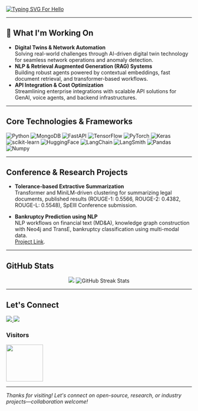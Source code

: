 [![Typing SVG For Hello](https://readme-typing-svg.demolab.com?font=Shantell+Sans&weight=500&size=70&duration=3000&pause=300&color=FA8B00&background=15151500&center=true&vCenter=true&width=1500&height=100&lines=Hey+there!!;I'm+Sai+%F0%9F%91%8B)](https://readme-typing-svg.demolab.com?font=Shantell+Sans&weight=500&size=70&duration=3000&pause=300&color=FA8B00&background=15151500&center=true&vCenter=true&width=1500&height=100&lines=Hey+there!!;I'm+Sai+%F0%9F%91%8B)

---

## 🚀 What I'm Working On
- **Digital Twins & Network Automation**  
  Solving real-world challenges through AI-driven digital twin technology for seamless network operations and anomaly detection.
- **NLP & Retrieval Augmented Generation (RAG) Systems**  
  Building robust agents powered by contextual embeddings, fast document retrieval, and transformer-based workflows.
- **API Integration & Cost Optimization**  
  Streamlining enterprise integrations with scalable API solutions for GenAI, voice agents, and backend infrastructures.

---

## Core Technologies & Frameworks

<p>
  <img src="https://img.shields.io/badge/Python-3776AB?style=for-the-badge&logo=python&logoColor=white" alt="Python">
  <img src="https://img.shields.io/badge/MongoDB-4EA94B?style=for-the-badge&logo=mongodb&logoColor=white" alt="MongoDB">
  <img src="https://img.shields.io/badge/FastAPI-009688?style=for-the-badge&logo=fastapi&logoColor=white" alt="FastAPI">
  <img src="https://img.shields.io/badge/TensorFlow-FF6F00?style=for-the-badge&logo=tensorflow&logoColor=white" alt="TensorFlow">
  <img src="https://img.shields.io/badge/PyTorch-EE4C2C?style=for-the-badge&logo=pytorch&logoColor=white" alt="PyTorch">
  <img src="https://img.shields.io/badge/Keras-D00000?style=for-the-badge&logo=keras&logoColor=white" alt="Keras">
  <img src="https://img.shields.io/badge/scikit--learn-F7931E?style=for-the-badge&logo=scikit-learn&logoColor=white" alt="scikit-learn">
  <img src="https://img.shields.io/badge/HuggingFace-FFD21C?style=for-the-badge&logo=huggingface&logoColor=black" alt="HuggingFace">
  <img src="https://img.shields.io/badge/LangChain-00B3A3?style=for-the-badge&logoColor=white" alt="LangChain">
  <img src="https://img.shields.io/badge/LangSmith-7B2FF2?style=for-the-badge&logoColor=white" alt="LangSmith">
  <img src="https://img.shields.io/badge/Pandas-150458?style=for-the-badge&logo=pandas&logoColor=white" alt="Pandas">
  <img src="https://img.shields.io/badge/Numpy-013243?style=for-the-badge&logo=numpy&logoColor=white" alt="Numpy">
</p>

---

## Conference & Research Projects

- **Tolerance-based Extractive Summarization**  
  Transformer and MiniLM-driven clustering for summarizing legal documents, published results (ROUGE-1: 0.5566, ROUGE-2: 0.4382, ROUGE-L: 0.5548), SpEllI Conference submission.

- **Bankruptcy Prediction using NLP**  
  NLP workflows on financial text (MD&A), knowledge graph construction with Neo4j and TransE, bankruptcy classification using multi-modal data.  
  [Project Link](https://github.com/adya2004/bankruptcy-prediction-nlp).

---

## GitHub Stats

<p align="center">
  <img src="https://awesome-github-stats.azurewebsites.net/user-stats/saichiranthan?cardType=level-alternate&theme=vision-friendly-dark&Border=151515&Text=FDFDFD&Title=FA8B00&Background=151515&Ring=FA8B00&center=true">
  <img src="https://github-readme-streak-stats.herokuapp.com/?user=saichiranthan&theme=dark" alt="GitHub Streak Stats"/>
</p>

---

## Let's Connect

<p align="left">
  <a href="https://www.linkedin.com/in/sai-chiranthan-gowda/">
    <img src="https://skillicons.dev/icons?i=linkedin" />
  </a>
  <a href="mailto:saichiranthanhm.221ai035@nitk.edu.in">
    <img src="https://skillicons.dev/icons?i=gmail" />
  </a>
</p>

### Visitors
<img src="https://komarev.com/ghpvc/?username=saichiranthan" width="100"/>

---

*Thanks for visiting! Let's connect on open-source, research, or industry projects—collaboration welcome!*
